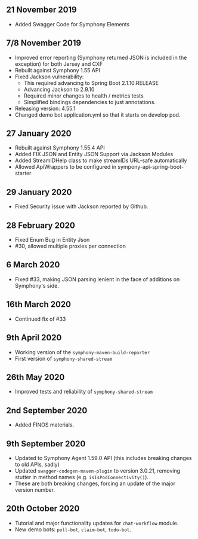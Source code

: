 
## 21 November 2019

 - Added Swagger Code for Symphony Elements

## 7/8 November 2019

 - Improved error reporting (Symphony returned JSON is included in the exception) for both Jersey and CXF
 - Rebuilt against Symphony 1.55 API
 - Fixed Jackson vulnerability: 
   - This required advancing to Spring Boot 2.1.10.RELEASE
   - Advancing Jackson to 2.9.10
   - Required minor changes to health / metrics tests
   - Simplified bindings dependencies to just annotations.
 - Releasing version: 4.55.1 
 - Changed demo bot application.yml so that it starts on develop pod.

## 27 January 2020

 - Rebuilt against Symphony 1.55.4 API
 - Added FIX JSON and Entity JSON Support via Jackson Modules
 - Added StreamIDHelp class to make streamIDs URL-safe automatically
 - Allowed ApiWrappers to be configured in sympony-api-spring-boot-starter
 
## 29 January 2020

 - Fixed Security issue with Jackson reported by Github.

## 28 February 2020
 
 - Fixed Enum Bug in Entity Json 
 - #30, allowed multiple proxies per connection
 
## 6 March 2020

 - Fixed #33, making JSON parsing lenient in the face of additions on Symphony's side.

## 16th March 2020

 - Continued fix of #33
 
## 9th April 2020

 - Working version of the `symphony-maven-build-reporter`
 - First version of `symphony-shared-stream`
 
## 26th May 2020

 - Improved tests and reliability of `symphony-shared-stream`
 
## 2nd September 2020

 - Added FINOS materials.

## 9th September 2020

 - Updated to Symphony Agent 1.59.0 API (this includes breaking changes to old APIs, sadly)
 - Updated `swagger-codegen-maven-plugin` to version 3.0.21, removing stutter in method names (e.g. `isIsPodConnectivity()`).  
 - These are both breaking changes, forcing an update of the major version number.
 
## 20th October 2020

 - Tutorial and major functionality updates for `chat-workflow` module.
 - New demo bots:  `poll-bot`, `claim-bot`, `todo-bot`.

